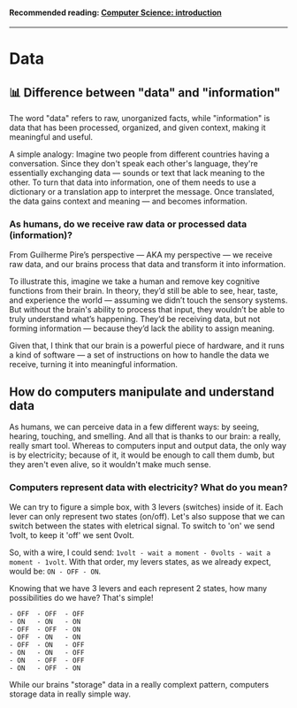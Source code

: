 #### Recommended reading: [Computer Science: introduction](https://github.com/FireguiQueen/CS50/blob/main/Week%2000%20-%20Scratch/01_computer_science_introduction.md)

----------

# Data

## 📊 Difference between "data" and "information"
The word "data" refers to raw, unorganized facts, while "information" is data that has been processed, organized, and given context, making it meaningful and useful. 

A simple analogy: Imagine two people from different countries having a conversation. Since they don't speak each other's language, they're essentially exchanging data — sounds or text that lack meaning to the other.
To turn that data into information, one of them needs to use a dictionary or a translation app to interpret the message. Once translated, the data gains context and meaning — and becomes information.

### As humans, do we receive raw data or processed data (information)?
From Guilherme Pire’s perspective — AKA my perspective — we receive raw data, and our brains process that data and transform it into information.

To illustrate this, imagine we take a human and remove key cognitive functions from their brain. In theory, they’d still be able to see, hear, taste, and experience the world — assuming we didn’t touch the sensory systems. But without the brain's ability to process that input, they wouldn’t be able to truly understand what’s happening. They’d be receiving data, but not forming information — because they’d lack the ability to assign meaning.

Given that, I think that our brain is a powerful piece of hardware, and it runs a kind of software — a set of instructions on how to handle the data we receive, turning it into meaningful information.

## How do computers manipulate and understand data
As humans, we can perceive data in a few different ways: by seeing, hearing, touching, and smelling. And all that is thanks to our brain: a really, really smart tool. Whereas to computers input and output data, the only way is by electricity; because of it, it would be enough to call them dumb, but they aren't even alive, so it wouldn't make much sense.

### Computers represent data with electricity? What do you mean? 
We can try to figure a simple box, with 3 levers (switches) inside of it. Each lever can only represent two states (on/off). 
Let's also suppose that we can switch between the states with eletrical signal. To switch to 'on' we send 1volt, to keep it 'off' we sent 0volt.

So, with a wire, I could send: `1volt - wait a moment - 0volts - wait a moment - 1volt`. With that order, my levers states, as we already expect, would be: 
`ON - OFF - ON`.

Knowing that we have 3 levers and each represent 2 states, how many possibilities do we have? That's simple!
```
- OFF  - OFF  - OFF
- ON   - ON   - ON
- OFF  - OFF  - ON
- OFF  - ON   - ON
- OFF  - ON   - OFF
- ON   - ON   - OFF
- ON   - OFF  - OFF
- ON   - OFF  - ON
```

   


While our brains "storage" data in a really complext pattern, computers storage data in really simple way.  




















<!-- 
## Representação de Números

Imagine-se como um professor em sala de aula verificando a presença dos alunos. Para isso, você pode levantar um dedo de cada vez, representando cada pessoa. Esse sistema é chamado de 'sistema unário', onde cada dígito representa uma única unidade. No entanto, a contagem não permite ir muito longe. Somando os dedos erguidos, o máximo possível seria contar até 10 alunos.

Por outro lado, existem outras formas de representar números maiores usando o sistema unário.
Por exemplo, você poderia desenhar pequenos traços em uma folha, onde cada traço representa um aluno presente. 
Essa representação visual pode ser capaz de indicar uma alta quantidade de alunos presentes. 

Mas existe um método ainda mais eficiente e prático para representar os alunos, conhecido como __sistema decimal ou base 10__. Neste método, agrupamos diferentes unidades numéricas (0, 1, 2, 3..). Ao combinar esses números distintos teremos um valor final, e cada __posição__ neste valor pode conter dez valores distintos, variando de 0 a 9. 

![analogia](https://github.com/FireguiQueen/CS50/assets/98475125/0f560714-8f1f-44fb-a092-3a2833aa61de)

Isso nos permite criar valores para representar a quantidade de alunos presentes de forma precisa e escalável.

<br>

## Como os humanos compreendem valores? 
Quando olhamos para o valor `250`, pensamos no número _duzentos e cinquenta__. Isso ocorre pois o 0 está na coluna das unidades, o 5 está na coluna das dezenas e o 2 está na coluna das centenas. 
- **Unidade:** 0 _(10⁰ * __0__ = 0)_;
- **Dezena:** &nbsp; 5  _(10¹ * __5__ = 50)_;
- **Centena:** 2 _(10² * __2__ = 200)_.
- **RESULTADO = 200 + 50 + 0**

![image 2](https://github.com/FireguiQueen/CC50/assets/98475125/43cf09fb-06c8-4d56-906b-0cd7022c1f76)
> A regra fundamental da notação decimal é que cada posição à __esquerda__ de um número é _dez vezes maior do que a posição à sua direita_. Por isso que uma dezena é composta por 10 unidades, uma centena por 10 dezenas, e assim por diante.

<br>

# Representatividade de informações por computadores e humanos

## O conceito de informação
> _"Informação é um conceito amplo, mas em termos gerais, pode ser definida como dados organizados de forma significativa, que têm o potencial de __transmitir conhecimento__ ou __instrução para aqueles que a recebem__."_ 

Tudo o que presenciamos ao nosso redor, sejam ruas, diálogos entre pessoas, animais, plantas.. Absolutamente tudo existente em nosso universo podem ser interpretado como "meras" informações. 

Em uma conversa, por exemplo, somos capazes de receber conhecimento ou instruções de outras pessoas, e este conceito nada mais é do que uma informação transmitida do ponto A (pessoa 1) até o ponto B (pessoa 2).

Quando vemos um 'S.O.S' escrito na areia de uma ilha, sabemos que aquilo é uma informação, e ganhamos o conhecimento de que alguém possivelmente esteja precisando de ajuda.

Ao olhar para um jornal, vemos diferentes notícias sobre acontecimentos e fatos, e isto é uma informação, pois nos dá o conhecimento sobre determinado evento.

___A partir do momento que somos capazes de interpretar algo, podemos considerar aquilo uma informação.___

### Como objetos mais abstratos continuam sendo informações? 
Para entender isto, podemos pensar em uma flor. Uma flor pode aparentar não ser uma informação, pois ela, supostamente, não está lhe transmitido conhecimento ou instruções. Mas a realidade é que uma flor comunica uma série de informações valiosas sobre si mesma e de seu ambiente. 

Vamos supor que um biólogo que vive na Europa seja teleportado para um local aleatório no mundo. De repente, ele se depara com uma flor de Carajás, que só existe no Brasil, na Amazônia. Neste momento, já podemos imaginar que esta flor avistada pelo biólogo, é um tipo de informação, pois deu a ele um conhecimento (que neste caso, foi mostrar ao biólogo sua localização).

## Semelhança entre o mundo real e o computacional 
Tudo ao nosso redor __é feito energia__. Um exemplo disso é o corpo humano, que em um nível fundamental, é formado por máteria (átomos, que formam moléculas, que formam células, que formam tecidos, orgãos), e como nós já sabemos, matéria é formada por energia. 

Nos computadores, isto não é diferente. Para criarmos informações, juntamos dois estados básicos: ligado/desligado.
E isto, só é possível através de energia. 
 



# Estados básicos são capazes de criar infinitas informações
......

Na vida real, temos acesso aos 10 diferentes números: 0, 1, 2, 3, 4, 5, 6, 7, 8 e 9; E nós utilizamos eles para formar
valores cada vez maiores, a fim de representar um valor final.  

A diferença é que os computadores só tem acesso a dois números: __0 e 1__

em outras palavras, só tem acesso a dois bits. Por isso, eles fazem uso da base de dois (binário) para a criação de outros números.
> Bits é derivado de "binary digits". Dígitos binários são: 0 e 1.

__Qual é o motivo pelo qual as máquinas operam exclusivamente com o binário?__
Antes disso, vamos refletir um pouco sobre como nós, seres humanos, interpretamos informações.
1. __INPUT:__ _Entrada de uma informação (seja ouvindo, vendo ou até mesmo pelo tato)_
2. __PROCESSAMENTO:__ _Tratamento desta informação (pensamos como podemos resolver este problema)_
3. __OUTPUT:__ _Saída de uma solução (transmitimos a resposta pensada na etapa anterior)_

Percebemos que nosso cérebro simplifica muito as coisas. O nosso 'input' (nossa entrada de informação) pode ser captada de diversas maneiras: ouvindo, vendo ou até mesmo pelo tato.
__No entanto, o que os computadores utilizam como INPUT?__ Na realidade, apenas eletricidade.
Algo que todos nós fazemos ao utilizar um dispositivo eletrônico é garantir que esteja conectado à tomada ou que tenha energia na sua bateria/pilha.
Através dessa eletricidade, começamos a representar informações. </br>
Um dispositivo que recebe eletricidade é capaz de estar em dois estados: desligado/ligado. Esse comportamento de ligar/desligar pode ser denominado de forma binária, 0 e 1.

Dado que os computadores possuem basicamente um único tipo de ENTRADA física (eletricidade), podemos aproveitar isso para armazenar informações.

Pense em três lâmpadas de luz. Se seguirmos um método convencional de contagem, teremos 3 como resultado, já que cada lâmpada representa uma unidade.

Porém, e se, ao invés disso, atribuirmos a cada posição das lâmpadas uma potência da base 2?
- Primeira posição:   2<sup>0</sup> (1)
- Segunda posição:    2¹ (2)
- Terceira posição:   2² (4)
> Com este metódo, podemos obter 7 unidades ao total, enquanto no outro, apenas 3 unidades.

E é dessa maneira que o computador opera. O sistema binário aparenta ser limitado por utilizar bits, mas é possível criar uma variedade infinita de outros valores. Em última análise, nos computadores, há milhões de interruptores (conhecidos como transistores) que podem assumir os estados de desligado ou ligado, 0 ou 1. Assim sendo, se você tem a habilidade de alterná-los entre esses estados, é possível criar uma sequência de dígitos de zeros e uns. Com essa sequência gerada entre '0' e '1', é possível gerar números cada vez maiores.

<details>
    <summary>Base decimal x base binária</summary>
    <h4>..10 <sup>4</sup> &nbsp; 10 <sup>3</sup>&nbsp; 10 <sup>2</sup> &nbsp; 10 <sup>1</sup>&nbsp; 10 <sup>0</sup> </h4>
    <img src="https://github.com/FireguiQueen/CC50/assets/98475125/6f0a983d-9674-4378-857c-24dc1469336c"/>
    <h4>..10 <sup>8</sup> &nbsp; 2 <sup>4</sup>&nbsp; 2 <sup>2</sup> &nbsp; 2 <sup>1</sup>&nbsp; 2 <sup>0</sup> </h4> <a name="img2">
    <img src="https://github.com/FireguiQueen/CC50/assets/98475125/38d021f4-3a21-4420-a6f5-553ab31b898e"/>
</details>


## Como os computadores criam outros números
Os computadores precisam de um sistema capaz de criar outros números além de 0 e 1. Mas eles não usam da base decimal `(10¹, 10², 10³..)`, e sim da base de dois: `2¹`, `2²`, `2³`.

Aprendemos que '1' representa 'ligado' pois na computação, o '1' representa passagem de energia, isso quer dizer que, ao colocar o '1' em uma determinada posição, estamos ativando o valor correspondente. Ao somarmos todos os números em laranja, obtemos 68 como resultado, e é dessa maneira que os _valores em binário são construídos_, __uma cadeia de zeros e uns__.

> Na imagem, os números em laranja representam os valores que foram ativados devido à presença de energia.
![Valores binarios](https://github.com/FireguiQueen/CC50/assets/98475125/736efe04-d419-4ace-9d14-83132d0a73a4)
--> 



